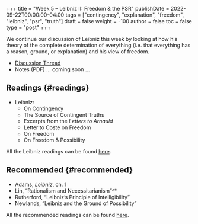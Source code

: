 +++
title = "Week 5 – Leibniz II: Freedom & the PSR"
publishDate = 2022-09-22T00:00:00-04:00
tags = ["contingency", "explanation", "freedom", "leibniz", "psr", "truth"]
draft = false
weight = -100
author = false
toc = false
type = "post"
+++

We continue our discussion of Leibniz this week by looking at how his theory of the complete determination of everything (i.e. that everything has a reason, ground, or explanation) and his view of freedom.

-   [Discussion Thread](https://discord.com/channels/1006739669842673674/1020721875720081558)
-   Notes (PDF) ... coming soon ...


## Readings {#readings}

-   Leibniz:
    -   On Contingency
    -   The Source of Contingent Truths
    -   Excerpts from the _Letters to Arnauld_
    -   Letter to Coste on Freedom
    -   On Freedom
    -   On Freedom &amp; Possibility

All the Leibniz readings can be found [here](https://www.dropbox.com/scl/fo/nh5h14mi5rfi96inm8u82/h?dl=0&rlkey=l9sfje6tc16hbk6fsv0hr7itv).


## Recommended {#recommended}

-   Adams, _Leibniz_, ch. 1
-   Lin, “Rationalism and Necessitarianism”^\*
-   Rutherford, &ldquo;Leibniz&rsquo;s Principle of Intelligibility&rdquo;
-   Newlands, &ldquo;Leibniz and the Ground of Possibility&rdquo;

All the recommended readings can be found [here](https://www.dropbox.com/scl/fo/5opmkyrvv29tn92u8xlks/h?dl=0&rlkey=inro0fmje8vhl3vjehyyp8r97).
